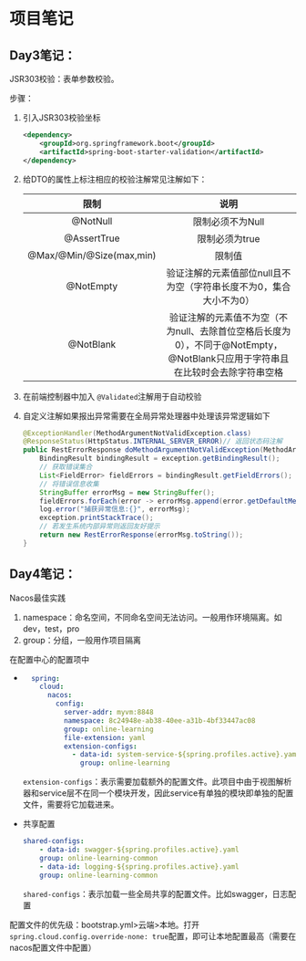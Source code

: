 # 项目笔记

## Day3笔记：

JSR303校验：表单参数校验。

步骤：

1. 引入JSR303校验坐标

    ```xml
    <dependency>
        <groupId>org.springframework.boot</groupId>
        <artifactId>spring-boot-starter-validation</artifactId>
    </dependency>
    ```

2. 给DTO的属性上标注相应的校验注解常见注解如下：

    |           限制           |                             说明                             |
    | :----------------------: | :----------------------------------------------------------: |
    |         @NotNull         |                       限制必须不为Null                       |
    |       @AssertTrue        |                        限制必须为true                        |
    | @Max/@Min/@Size(max,min) |                            限制值                            |
    |        @NotEmpty         | 验证注解的元素值部位null且不为空（字符串长度不为0，集合大小不为0） |
    |        @NotBlank         | 验证注解的元素值不为空（不为null、去除首位空格后长度为0），不同于@NotEmpty，@NotBlank只应用于字符串且在比较时会去除字符串空格 |

3. 在前端控制器中加入 `@Validated`注解用于自动校验

4. 自定义注解如果报出异常需要在全局异常处理器中处理该异常逻辑如下

    ```java
    @ExceptionHandler(MethodArgumentNotValidException.class)
    @ResponseStatus(HttpStatus.INTERNAL_SERVER_ERROR)// 返回状态码注解
    public RestErrorResponse doMethodArgumentNotValidException(MethodArgumentNotValidException exception) {
        BindingResult bindingResult = exception.getBindingResult();
        // 获取错误集合
        List<FieldError> fieldErrors = bindingResult.getFieldErrors();
        // 将错误信息收集
        StringBuffer errorMsg = new StringBuffer();
        fieldErrors.forEach(error -> errorMsg.append(error.getDefaultMessage()).append(","));
        log.error("捕获异常信息:{}", errorMsg);
        exception.printStackTrace();
        // 若发生系统内部异常则返回友好提示
        return new RestErrorResponse(errorMsg.toString());
    }
    ```


## Day4笔记：

Nacos最佳实践

1. namespace：命名空间，不同命名空间无法访问。一般用作环境隔离。如dev，test，pro
2. group：分组，一般用作项目隔离

在配置中心的配置项中

- ```yaml
    spring:
      cloud:
        nacos:
          config:
            server-addr: myvm:8848
            namespace: 8c24948e-ab38-40ee-a31b-4bf33447ac08
            group: online-learning
            file-extension: yaml
            extension-configs:
              - data-id: system-service-${spring.profiles.active}.yaml
                group: online-learning
    ```

    `extension-configs`：表示需要加载额外的配置文件。此项目中由于视图解析器和service层不在同一个模块开发，因此service有单独的模块即单独的配置文件，需要将它加载进来。

- 共享配置

    ```yaml
    shared-configs:
        - data-id: swagger-${spring.profiles.active}.yaml
        group: online-learning-common
        - data-id: logging-${spring.profiles.active}.yaml
        group: online-learning-common
    ```

    `shared-configs`：表示加载一些全局共享的配置文件。比如swagger，日志配置

配置文件的优先级：bootstrap.yml>云端>本地。打开`spring.cloud.config.override-none: true`配置，即可让本地配置最高（需要在nacos配置文件中配置）
